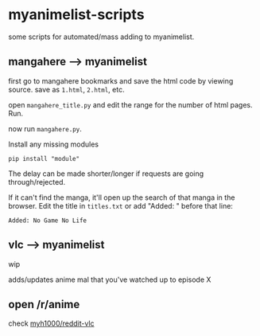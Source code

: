 # myanimelist-scripts

some scripts for automated/mass adding to myanimelist.

## mangahere --> myanimelist
first go to mangahere bookmarks and save the html code by viewing source. save as ```1.html```, ```2.html```, etc.

open ```mangahere_title.py``` and edit the range for the number of html pages. Run.

now run ```mangahere.py```.

Install any missing modules
```
pip install "module"
```

The delay can be made shorter/longer if requests are going through/rejected.

If it can't find the manga, it'll open up the search of that manga in the browser. Edit the title in ```titles.txt``` or add "Added: " before that line:
```
Added: No Game No Life
```

## vlc --> myanimelist
wip

adds/updates anime mal that you've watched up to episode X

## open /r/anime
check [myh1000/reddit-vlc](https://github.com/myh1000/reddit-vlc)
